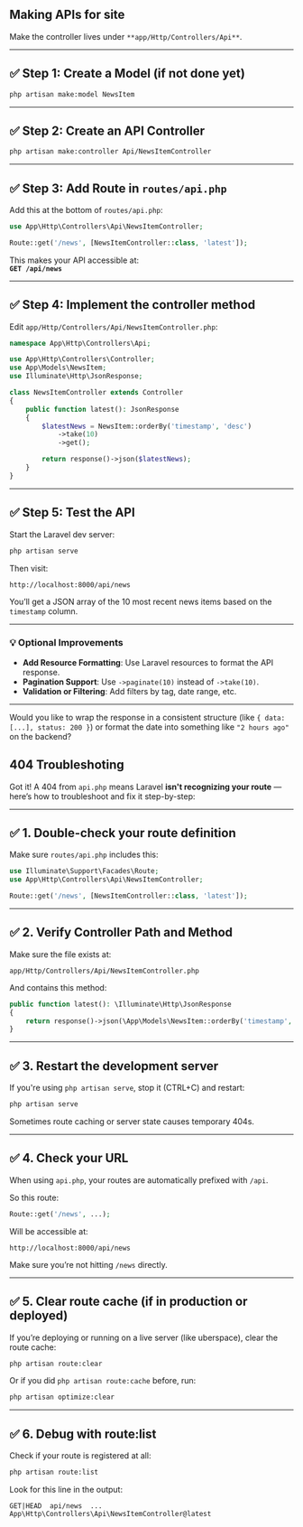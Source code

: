 ## Making APIs for site

Make the controller lives under `**app/Http/Controllers/Api**`.

---

## ✅ Step 1: Create a Model (if not done yet)

```bash
php artisan make:model NewsItem
```

---

## ✅ Step 2: Create an API Controller

```bash
php artisan make:controller Api/NewsItemController
```

---

## ✅ Step 3: Add Route in `routes/api.php`

Add this at the bottom of `routes/api.php`:

```php
use App\Http\Controllers\Api\NewsItemController;

Route::get('/news', [NewsItemController::class, 'latest']);
```

This makes your API accessible at:  
**`GET /api/news`**

---

## ✅ Step 4: Implement the controller method

Edit `app/Http/Controllers/Api/NewsItemController.php`:

```php
namespace App\Http\Controllers\Api;

use App\Http\Controllers\Controller;
use App\Models\NewsItem;
use Illuminate\Http\JsonResponse;

class NewsItemController extends Controller
{
    public function latest(): JsonResponse
    {
        $latestNews = NewsItem::orderBy('timestamp', 'desc')
            ->take(10)
            ->get();

        return response()->json($latestNews);
    }
}
```

---

## ✅ Step 5: Test the API

Start the Laravel dev server:

```bash
php artisan serve
```

Then visit:

```
http://localhost:8000/api/news
```

You’ll get a JSON array of the 10 most recent news items based on the `timestamp` column.

---

### 💡 Optional Improvements

- **Add Resource Formatting**: Use Laravel resources to format the API response.
- **Pagination Support**: Use `->paginate(10)` instead of `->take(10)`.
- **Validation or Filtering**: Add filters by tag, date range, etc.

---

Would you like to wrap the response in a consistent structure (like `{ data: [...], status: 200 }`) or format the date into something like `"2 hours ago"` on the backend?





## 404 Troubleshoting 
Got it! A 404 from `api.php` means Laravel **isn't recognizing your route** — here’s how to troubleshoot and fix it step-by-step:

---

## ✅ 1. **Double-check your route definition**

Make sure `routes/api.php` includes this:

```php
use Illuminate\Support\Facades\Route;
use App\Http\Controllers\Api\NewsItemController;

Route::get('/news', [NewsItemController::class, 'latest']);
```

---

## ✅ 2. **Verify Controller Path and Method**

Make sure the file exists at:

```
app/Http/Controllers/Api/NewsItemController.php
```

And contains this method:

```php
public function latest(): \Illuminate\Http\JsonResponse
{
    return response()->json(\App\Models\NewsItem::orderBy('timestamp', 'desc')->take(10)->get());
}
```

---

## ✅ 3. **Restart the development server**

If you're using `php artisan serve`, stop it (CTRL+C) and restart:

```bash
php artisan serve
```

Sometimes route caching or server state causes temporary 404s.

---

## ✅ 4. **Check your URL**

When using `api.php`, your routes are automatically prefixed with `/api`.

So this route:

```php
Route::get('/news', ...);
```

Will be accessible at:

```
http://localhost:8000/api/news
```

Make sure you’re not hitting `/news` directly.

---

## ✅ 5. **Clear route cache (if in production or deployed)**

If you’re deploying or running on a live server (like uberspace), clear the route cache:

```bash
php artisan route:clear
```

Or if you did `php artisan route:cache` before, run:

```bash
php artisan optimize:clear
```

---

## ✅ 6. **Debug with route:list**

Check if your route is registered at all:

```bash
php artisan route:list
```

Look for this line in the output:

```
GET|HEAD  api/news  ...  App\Http\Controllers\Api\NewsItemController@latest
```
